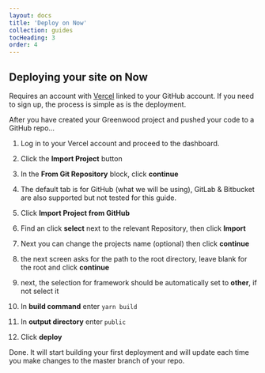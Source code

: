 ```yaml
---
layout: docs
title: 'Deploy on Now'
collection: guides
tocHeading: 3
order: 4
---
```


## Deploying your site on Now

Requires an account with [Vercel](https://vercel.com/) linked to your GitHub account. If you need to sign up, the process is simple as is the deployment.

After you have created your Greenwood project and pushed your code to a GitHub repo...

1. Log in to your Vercel account and proceed to the dashboard.

1. Click the **Import Project** button

1. In the **From Git Repository** block, click **continue**

1. The default tab is for GitHub (what we will be using), GitLab & Bitbucket are also supported but not tested for this guide.

1. Click **Import Project from GitHub**

1. Find an click **select** next to the relevant Repository, then click **Import**

1. Next you can change the projects name (optional) then click **continue**

1. the next screen asks for the path to the root directory, leave blank for the root and click **continue**

1. next, the selection for framework should be automatically set to **other**, if not select it

1. In **build command** enter `yarn build`

1. In **output directory** enter `public`

1. Click **deploy**


Done. It will start building your first deployment and will update each time you make changes to the master branch of your repo.